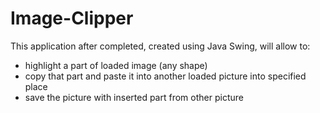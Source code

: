 # Image-Clipper

This application after completed, created using Java Swing, will allow to: 
- highlight a part of loaded image (any shape)
- copy that part and paste it into another loaded picture into specified place 
- save the picture with inserted part from other picture
